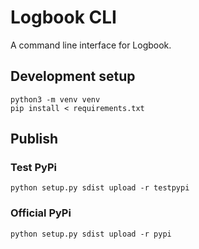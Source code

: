 # Logbook CLI

A command line interface for Logbook.

## Development setup

```shell
python3 -m venv venv
pip install < requirements.txt
```

## Publish

### Test PyPi

```shell
python setup.py sdist upload -r testpypi
```

### Official PyPi

```shell
python setup.py sdist upload -r pypi
```
